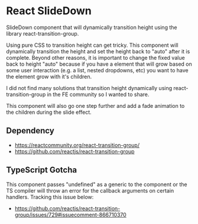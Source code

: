 # React SlideDown 

SlideDown component that will dynamically transition height using the library react-transition-group. 

Using pure CSS to transition height can get tricky. This component will dynamically transition the height and set the height back to "auto" after it is complete. Beyond other reasons, it is important to change the fixed value back to height "auto" because if you have a element that will grow based on some user interaction (e.g. a list, nested dropdowns, etc) you want to have the element grow with it's children.

I did not find many solutions that transition height dynamically using react-transition-group in the FE community so I wanted to share.

This component will also go one step further and add a fade animation to the children during the slide effect.

## Dependency
* https://reactcommunity.org/react-transition-group/
* https://github.com/reactjs/react-transition-group


## TypeScript Gotcha
This component passes "undefined" as a generic to the <Transition> component or the TS compiler will throw an error for the callback arguments on certain handlers. Tracking this issue below:
* https://github.com/reactjs/react-transition-group/issues/729#issuecomment-866710370

